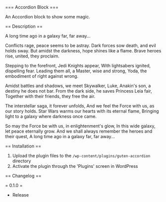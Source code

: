 === Accordion Block ===



An Accordion block to show some magic.

== Description ==

A long time ago in a galaxy far, far away...

Conflicts rage, peace seems to be astray.
Dark forces sow death, and evil holds sway.
But amidst the darkness, hope shines like a flame.
Brave heroes rise, united, they proclaim.

Stepping to the forefront, Jedi Knights appear,
With lightsabers ignited, dispelling fear.
Leading them all, a Master, wise and strong,
Yoda, the embodiment of right against wrong.

Amidst battles and shadows, we meet Skywalker,
Luke, Anakin's son, a destiny he does not bar.
From the dark side, he saves Princess Leia fair,
Together with their friends, they free the air.

The interstellar saga, it forever unfolds,
And we feel the Force with us, as our story holds.
Star Wars warms our hearts with its eternal flame,
Bringing light to a galaxy where darkness once came.

So may the Force be with us, in enlightenment's glow,
In this wide galaxy, let peace eternally grow.
And we shall always remember the heroes and their quest,
A long time ago in a galaxy far, far away...

== Installation ==


1. Upload the plugin files to the `/wp-content/plugins/guten-accordion` directory
1. Activate the plugin through the 'Plugins' screen in WordPress


== Changelog ==

= 0.1.0 =
* Release
